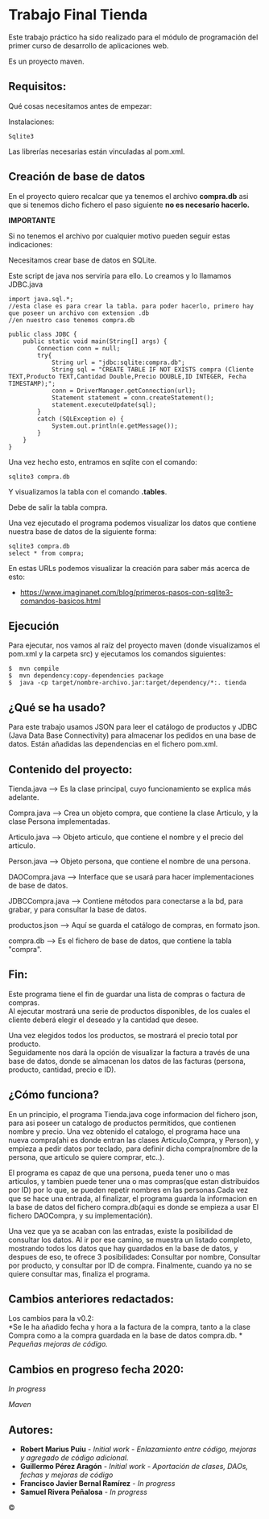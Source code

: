 # Trabajo Final Tienda 
Este trabajo práctico ha sido realizado para el módulo de programación del primer curso de desarrollo de aplicaciones web.


Es un proyecto maven.

## Requisitos:
Qué cosas necesitamos antes de empezar:

Instalaciones:
```
Sqlite3 
```
Las librerías necesarias están vinculadas al pom.xml.

## Creación de base de datos
En el proyecto quiero recalcar que ya tenemos el archivo **compra.db** asi que si tenemos dicho fichero el paso siguiente **no es necesario hacerlo.**


**IMPORTANTE**


Si no tenemos el archivo por cualquier motivo pueden seguir estas indicaciones:


Necesitamos crear base de datos en SQLite. 

Este script de java nos serviría para ello.
Lo creamos y lo llamamos JDBC.java
```
import java.sql.*;
//esta clase es para crear la tabla. para poder hacerlo, primero hay que poseer un archivo con extension .db
//en nuestro caso tenemos compra.db

public class JDBC {
	public static void main(String[] args) {
		Connection conn = null;
		try{
			String url = "jdbc:sqlite:compra.db";
			String sql = "CREATE TABLE IF NOT EXISTS compra (Cliente TEXT,Producto TEXT,Cantidad Double,Precio DOUBLE,ID INTEGER, Fecha TIMESTAMP);";
			conn = DriverManager.getConnection(url);
			Statement statement = conn.createStatement();
			statement.executeUpdate(sql);
		}
		catch (SQLException e) {
            System.out.println(e.getMessage());
        }
	}
}
```
Una vez hecho esto, entramos en sqlite con el comando:
```
sqlite3 compra.db
```
Y visualizamos la tabla con el comando **.tables**.


Debe de salir la tabla compra. 

Una vez ejecutado el programa podemos visualizar los datos que contiene nuestra base de datos de la siguiente forma:
```
sqlite3 compra.db
select * from compra;
```
En estas URLs podemos visualizar la creación para saber más acerca de esto:

* https://www.imaginanet.com/blog/primeros-pasos-con-sqlite3-comandos-basicos.html

 
## Ejecución
Para ejecutar, nos vamos al raíz del proyecto maven (donde visualizamos el pom.xml y la carpeta src) y ejecutamos los comandos siguientes:
```
$  mvn compile
$  mvn dependency:copy-dependencies package
$  java -cp target/nombre-archivo.jar:target/dependency/*:. tienda
```


## ¿Qué se ha usado?
Para este trabajo usamos JSON para leer el catálogo de productos y JDBC (Java Data Base Connectivity) para almacenar los pedidos en una base de datos. Están añadidas las dependencias en el fichero pom.xml.

## Contenido del proyecto:

Tienda.java     --> Es la clase principal, cuyo funcionamiento se explica más adelante.

Compra.java     --> Crea un objeto compra, que contiene la clase Articulo, y la clase Persona implementadas.

Articulo.java   --> Objeto articulo, que contiene el nombre y el precio del articulo.

Person.java     --> Objeto persona, que contiene el nombre de una persona.

DAOCompra.java  --> Interface que se usará para hacer implementaciones de base de datos.

JDBCCompra.java --> Contiene métodos para conectarse a la bd, para grabar, y para consultar la base de datos.

productos.json  --> Aquí se guarda el catálogo de compras, en formato json.

compra.db       --> Es el fichero de base de datos, que contiene la tabla "compra".

## Fin:
Este programa tiene el fin de guardar una lista de compras o factura de compras.  
Al ejecutar mostrará una serie de productos disponibles, de los cuales el cliente deberá elegir el deseado y la cantidad que desee. 

Una vez elegidos todos los productos, se mostrará el precio total por producto.  
Seguidamente nos dará la opción de visualizar la factura a través de una base de datos, donde se almacenan los datos de las facturas (persona, producto, cantidad, precio e ID).

## ¿Cómo funciona?
En un principio, el programa Tienda.java coge informacion del fichero json, para asi poseer un catalogo de productos permitidos, que contienen nombre y precio. Una vez obtenido el catalogo, el programa hace una nueva compra(ahi es donde entran las clases Articulo,Compra, y Person), y empieza a pedir datos por teclado, para definir dicha compra(nombre de la persona, que articulo se quiere comprar, etc..).  

El programa es capaz de que una persona, pueda tener uno o mas articulos, y tambien puede tener una o mas compras(que estan distribuidos por ID) por lo que, se pueden repetir nombres en las personas.Cada vez que se hace una entrada, al finalizar, el programa guarda la informacion en la base de datos del fichero compra.db(aqui es donde se empieza a usar El fichero DAOCompra, y su implementación). 

Una vez que ya se acaban con las entradas, existe la posibilidad de consultar los datos. Al ir por ese camino, se muestra un listado completo, mostrando todos los datos que hay guardados en la base de datos, y despues de eso, te ofrece 3 posibilidades: Consultar por nombre, Consultar por producto, y consultar por ID de compra. Finalmente, cuando ya no se quiere consultar mas, finaliza el programa.

## Cambios anteriores redactados:
Los cambios para la v0.2:  
*Se le ha añadido fecha y hora a la factura de la compra, tanto a la clase Compra como a la compra guardada en la base de datos compra.db. *
*Pequeñas mejoras de código.*
## Cambios en progreso fecha 2020:
*In progress*


*Maven*

## Autores:
* **Robert Marius Puiu** - *Initial work* - *Enlazamiento entre código, mejoras y agregado de código adicional.*
* **Guillermo Pérez Aragón** - *Initial work* - *Aportación de clases, DAOs, fechas y mejoras de código*
* **Francisco Javier Bernal Ramírez** - *In progress* 
* **Samuel Rivera Peñalosa** - *In progress* 

&copy;
